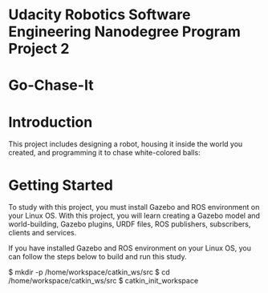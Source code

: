 # Udacity Robotics Software Engineering Nanodegree Program Project 2
# Go-Chase-It

# Introduction
This project includes designing a robot, housing it inside the world you created, and programming it to chase white-colored balls:

# Getting Started
To study with this project, you must install Gazebo and ROS environment on your Linux OS. With this project, you will learn creating a Gazebo model and world-building, Gazebo plugins, URDF files, ROS publishers, subscribers, clients and services.


If you have installed Gazebo and ROS environment on your Linux OS, you can follow the steps below to build and run this study.

$ mkdir -p /home/workspace/catkin_ws/src
$ cd /home/workspace/catkin_ws/src
$ catkin_init_workspace
